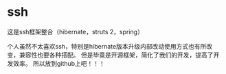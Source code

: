 # ssh
这是ssh框架整合（hibernate，struts 2，spring）

个人虽然不太喜欢ssh，特别是hibernate版本升级内部改动使用方式也有所改变，兼容性也要各种搭配。
但是毕竟是开源框架，简化了我们的开发，提高了开发效率。
所以放到github上吧！！！
